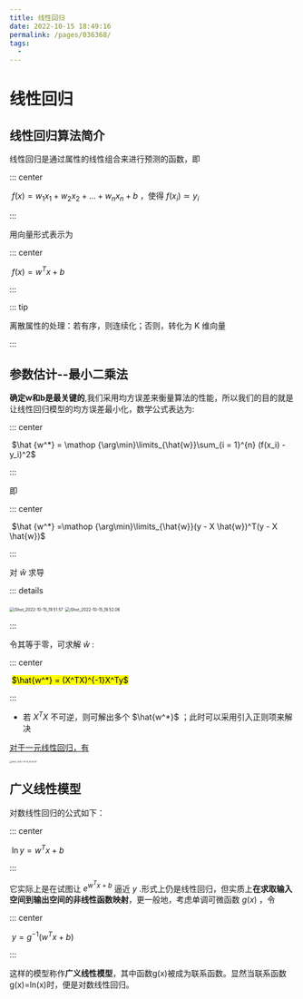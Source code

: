 ```yaml
---
title: 线性回归
date: 2022-10-15 18:49:16
permalink: /pages/036368/
tags: 
  - 
---
```

# 线性回归

## 线性回归算法简介

线性回归是通过属性的线性组合来进行预测的函数，即

::: center

​	$f(x) = w_1x_1 + w_2x_2 + ...+ w_nx_n + b$ ，使得 $f(x_i) \simeq y_i$

:::

用向量形式表示为

::: center

​	$f(x) = w^Tx + b$

:::

::: tip

离散属性的处理：若有序，则连续化；否则，转化为 K 维向量

:::

## 参数估计--最小二乘法

**确定w和b是最关键的**,我们采用均方误差来衡量算法的性能，所以我们的目的就是让线性回归模型的均方误差最小化，数学公式表达为:

::: center

​	$\hat {w^*} = \mathop {\arg\min}\limits_{\hat{w}}\sum_{i = 1}^{n} (f(x_i) - y_i)^2$

:::

即

::: center

​	$\hat {w^*} =\mathop {\arg\min}\limits_{\hat{w}}(y - X \hat{w})^T(y - X \hat{w})$

:::

对 $\hat{w}$ 求导

::: details

<img src="https://cdn.jsdelivr.net/gh/crush598/image@main/AI/202210151953771.png" alt="iShot_2022-10-15_19.51.57" style="zoom:50%;" />

<img src="https://cdn.jsdelivr.net/gh/crush598/image@main/AI/202210152002637.png" alt="iShot_2022-10-15_19.52.06" style="zoom:50%;" />

:::

令其等于零，可求解 $\hat{w}$ :

::: center

​	<mark>$\hat{w^*} = (X^TX)^{-1}X^Ty$</mark>

::: 

- 若 $X^TX$ 不可逆，则可解出多个 $\hat{w^*}$ ；此时可以采用引入正则项来解决

<u>对于一元线性回归，有</u>

<img src="https://cdn.jsdelivr.net/gh/crush598/image@main/AI/202210151932989.png" alt="iShot_2022-10-15_19.30.40" style="zoom: 25%;" />

## 广义线性模型

对数线性回归的公式如下：

::: center

​	$\ln{y} = w^Tx + b$

:::

它实际上是在试图让 $e^{w^Tx + b}$ 逼近 $y$ .形式上仍是线性回归，但实质上**在求取输入空间到输出空间的非线性函数映射**，更一般地，考虑单调可微函数 $g(x)$ ，令

::: center

​	$y = g^{-1}(w^Tx + b)$

:::

这样的模型称作**广义线性模型**，其中函数g(x)被成为联系函数。显然当联系函数g(x)=ln(x)时，便是对数线性回归。



